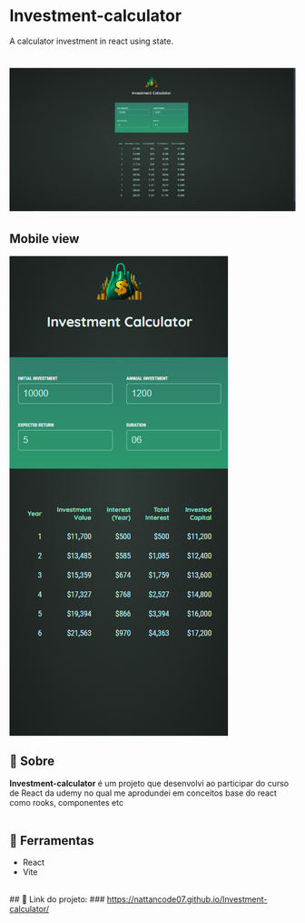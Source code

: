 # Investment-calculator
A calculator investment in react using state.

<h1> 
<img src="public/investment-calculator-preview-pc.png">
<h2> Mobile view </h2>
<img src="public/investment-calculator-preview-mobile.png">
</h1>

## 🚨 Sobre

**Investment-calculator** é um projeto que desenvolvi ao participar do curso de React da udemy no qual me aprodundei em conceitos base do react como rooks, componentes etc
<br> <br>
## 🔧 Ferramentas

- React
- Vite

<br>
## 🎯 Link do projeto:
### <a target="_blank" href="https://nattancode07.github.io/Investment-calculator/">https://nattancode07.github.io/Investment-calculator/</a>